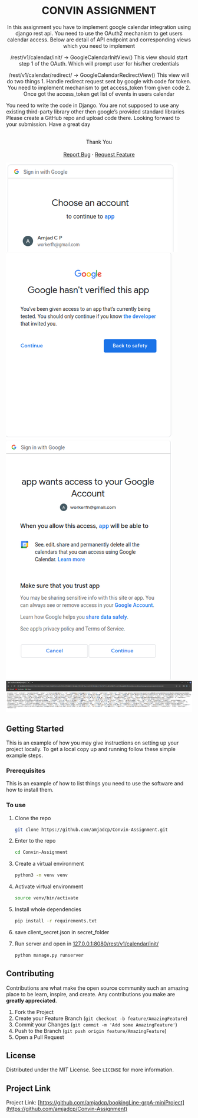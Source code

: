 

<!-- PROJECT HEAD -->
<br />

  <h1 align="center">CONVIN ASSIGNMENT</h1>

  <p align="center">
    In this assignment you have to implement google calendar
    integration using django rest api. You need to use the OAuth2 mechanism to
    get users calendar access. Below are detail of API endpoint and
    corresponding views which you need to implement
  </p>
  <p align="center">
    /rest/v1/calendar/init/ -> GoogleCalendarInitView()
    This view should start step 1 of the OAuth. Which will prompt user for
    his/her credentials
   </p>
  <p align="center">
    /rest/v1/calendar/redirect/ -> GoogleCalendarRedirectView()
    This view will do two things
    1. Handle redirect request sent by google with code for token. You
    need to implement mechanism to get access_token from given
    code
    2. Once got the access_token get list of events in users calendar
   </p>
You need to write the code in Django. You are not supposed to use any
existing third-party library other then google’s provided standard libraries
Please create a GitHub repo and upload code there. Looking forward to your
submission. Have a great day <br> <br>
  <p align="center">
Thank You
    <br />
    <br />
    <a href="https://github.com/amjadcp/Convin-Assignment/issues">Report Bug</a>
    ·
    <a href="https://github.com/amjadcp/Convin-Assignment/issues">Request Feature</a>
  </p>

<img src="README/1.png"> <br>
<img src="README/2.png"> <br>
<img src="README/3.png"> <br>
<img src="README/4.png"> <br>


<!-- GETTING STARTED -->
## Getting Started

This is an example of how you may give instructions on setting up your project locally.
To get a local copy up and running follow these simple example steps.

### Prerequisites

This is an example of how to list things you need to use the software and how to install them.

### To use

1. Clone the repo
   ```sh
   git clone https://github.com/amjadcp/Convin-Assignment.git
   ```
2. Enter to the repo
   ```sh
   cd Convin-Assignment
   ```
3. Create a virtual environment
   ```sh
   python3 -m venv venv
   ```
4. Activate virtual environment
   ```sh
   source venv/bin/activate
   ```
5. Install whole dependencies
   ```sh
   pip install -r requirements.txt
   ```
6. save client_secret.json in secret_folder
 
7. Run server and open in [127.0.0.1:8080/rest/v1/calendar/init/](http://127.0.0.1:8000/rest/v1/calendar/init/)
   ```sh
   python manage.py runserver
   ```


<!-- CONTRIBUTING -->
## Contributing

Contributions are what make the open source community such an amazing place to be learn, inspire, and create. Any contributions you make are **greatly appreciated**.

1. Fork the Project
2. Create your Feature Branch (`git checkout -b feature/AmazingFeature`)
3. Commit your Changes (`git commit -m 'Add some AmazingFeature'`)
4. Push to the Branch (`git push origin feature/AmazingFeature`)
5. Open a Pull Request



<!-- LICENSE -->
## License

Distributed under the MIT License. See `LICENSE` for more information.



<!-- project link -->
## Project Link

Project Link: [https://github.com/amjadcp/bookingLine-grpA-miniProject](https://github.com/amjadcp/Convin-Assignment)

